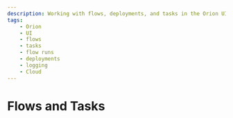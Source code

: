 ```yaml
---
description: Working with flows, deployments, and tasks in the Orion UI.
tags:
    - Orion
    - UI
    - flows
    - tasks
    - flow runs
    - deployments
    - logging
    - Cloud
---
```


# Flows and Tasks